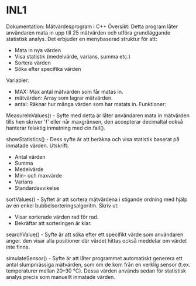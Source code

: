 # INL1
Dokumentation: Mätvärdesprogram i C++
Översikt:
Detta program låter användaren mata in upp till 25 mätvärden och utföra grundläggande statistisk analys. Det erbjuder en menybaserad struktur för att:
- Mata in nya värden
- Visa statistik (medelvärde, varians, summa etc.)
- Sortera värden
- Söka efter specifika värden 

Variabler:
- MAX: Max antal mätvärden som får matas in.
- mätvärden: Array som lagrar mätvärden.
- antal: Räknar hur många värden som har matats in. Funktioner:

MeasureInValues() - Syfte med detta är låter användaren mata in mätvärden tills hen skriver 'f' eller når maxgränsen, den accepterar decimaltal också hanterar felaktig inmatning med cin.fail().

showStatistics()  - Dess syfte är att beräkna och visa statistik baserat på inmatade värden.
Utskrift:
- Antal värden
- Summa
- Medelvärde
- Min- och maxvärde
- Varians
- Standardavvikelse

sortValues()  - Syftet är att sortera mätvärdena i stigande ordning med hjälp av en enkel bubbelsorteringsalgoritm.
Skriv ut:
- Visar sorterade värden rad för rad.
- Bekräftar att sorteringen är klar.

searchValue()  - Syfte är att söka efter ett specifikt värde som användaren anger.
den visar alla positioner där värdet hittas också meddelar om värdet inte finns.

simulateSensor() - Syfte är att låter programmet automatiskt generera ett antal slumpmässiga mätvärden, som om de kom från en verklig sensor (t.ex. temperaturer mellan 20–30 °C). Dessa värden används sedan för statistisk analys precis som manuellt inmatade värden. 
